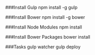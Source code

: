 ###Install Gulp
	npm install -g gulp

###Install Bower
    npm install -g bower

###Install Node Modules
    npm install

###Install Bower Packages
	bower install

###Tasks
    gulp watcher
    gulp deploy